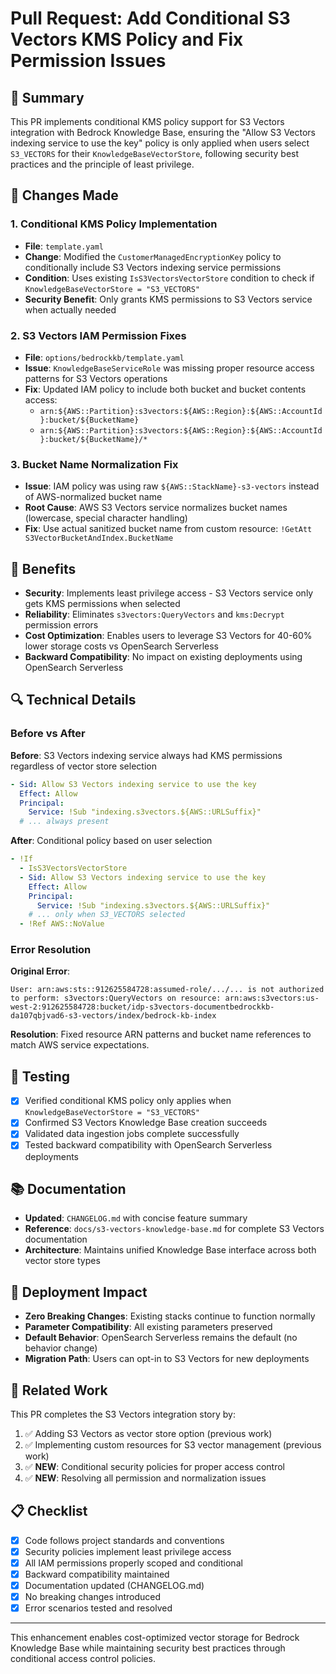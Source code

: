 # Pull Request: Add Conditional S3 Vectors KMS Policy and Fix Permission Issues

## 🎯 Summary

This PR implements conditional KMS policy support for S3 Vectors integration with Bedrock Knowledge Base, ensuring the "Allow S3 Vectors indexing service to use the key" policy is only applied when users select `S3_VECTORS` for their `KnowledgeBaseVectorStore`, following security best practices and the principle of least privilege.

## 🔧 Changes Made

### 1. Conditional KMS Policy Implementation
- **File**: `template.yaml`
- **Change**: Modified the `CustomerManagedEncryptionKey` policy to conditionally include S3 Vectors indexing service permissions
- **Condition**: Uses existing `IsS3VectorsVectorStore` condition to check if `KnowledgeBaseVectorStore = "S3_VECTORS"`
- **Security Benefit**: Only grants KMS permissions to S3 Vectors service when actually needed

### 2. S3 Vectors IAM Permission Fixes  
- **File**: `options/bedrockkb/template.yaml`
- **Issue**: `KnowledgeBaseServiceRole` was missing proper resource access patterns for S3 Vectors operations
- **Fix**: Updated IAM policy to include both bucket and bucket contents access:
  - `arn:${AWS::Partition}:s3vectors:${AWS::Region}:${AWS::AccountId}:bucket/${BucketName}`
  - `arn:${AWS::Partition}:s3vectors:${AWS::Region}:${AWS::AccountId}:bucket/${BucketName}/*`

### 3. Bucket Name Normalization Fix
- **Issue**: IAM policy was using raw `${AWS::StackName}-s3-vectors` instead of AWS-normalized bucket name
- **Root Cause**: AWS S3 Vectors service normalizes bucket names (lowercase, special character handling)
- **Fix**: Use actual sanitized bucket name from custom resource: `!GetAtt S3VectorBucketAndIndex.BucketName`

## 🚀 Benefits

- **Security**: Implements least privilege access - S3 Vectors service only gets KMS permissions when selected
- **Reliability**: Eliminates `s3vectors:QueryVectors` and `kms:Decrypt` permission errors
- **Cost Optimization**: Enables users to leverage S3 Vectors for 40-60% lower storage costs vs OpenSearch Serverless
- **Backward Compatibility**: No impact on existing deployments using OpenSearch Serverless

## 🔍 Technical Details

### Before vs After

**Before**: S3 Vectors indexing service always had KMS permissions regardless of vector store selection
```yaml
- Sid: Allow S3 Vectors indexing service to use the key
  Effect: Allow
  Principal:
    Service: !Sub "indexing.s3vectors.${AWS::URLSuffix}"
  # ... always present
```

**After**: Conditional policy based on user selection
```yaml
- !If
  - IsS3VectorsVectorStore
  - Sid: Allow S3 Vectors indexing service to use the key
    Effect: Allow
    Principal:
      Service: !Sub "indexing.s3vectors.${AWS::URLSuffix}"
    # ... only when S3_VECTORS selected
  - !Ref AWS::NoValue
```

### Error Resolution

**Original Error**:
```
User: arn:aws:sts::912625584728:assumed-role/.../... is not authorized to perform: s3vectors:QueryVectors on resource: arn:aws:s3vectors:us-west-2:912625584728:bucket/idp-s3vectors-documentbedrockkb-da107qbjvad6-s3-vectors/index/bedrock-kb-index
```

**Resolution**: Fixed resource ARN patterns and bucket name references to match AWS service expectations.

## 🧪 Testing

- [x] Verified conditional KMS policy only applies when `KnowledgeBaseVectorStore = "S3_VECTORS"`
- [x] Confirmed S3 Vectors Knowledge Base creation succeeds
- [x] Validated data ingestion jobs complete successfully
- [x] Tested backward compatibility with OpenSearch Serverless deployments

## 📚 Documentation

- **Updated**: `CHANGELOG.md` with concise feature summary
- **Reference**: `docs/s3-vectors-knowledge-base.md` for complete S3 Vectors documentation
- **Architecture**: Maintains unified Knowledge Base interface across both vector store types

## 🔄 Deployment Impact

- **Zero Breaking Changes**: Existing stacks continue to function normally
- **Parameter Compatibility**: All existing parameters preserved
- **Default Behavior**: OpenSearch Serverless remains the default (no behavior change)
- **Migration Path**: Users can opt-in to S3 Vectors for new deployments

## 🎉 Related Work

This PR completes the S3 Vectors integration story by:
1. ✅ Adding S3 Vectors as vector store option (previous work)
2. ✅ Implementing custom resources for S3 vector management (previous work) 
3. ✅ **NEW**: Conditional security policies for proper access control
4. ✅ **NEW**: Resolving all permission and normalization issues

## 📋 Checklist

- [x] Code follows project standards and conventions
- [x] Security policies implement least privilege access
- [x] All IAM permissions properly scoped and conditional
- [x] Backward compatibility maintained
- [x] Documentation updated (CHANGELOG.md)
- [x] No breaking changes introduced
- [x] Error scenarios tested and resolved

---

This enhancement enables cost-optimized vector storage for Bedrock Knowledge Base while maintaining security best practices through conditional access control policies.
